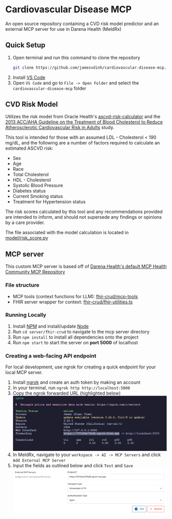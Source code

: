 # Cardiovascular Disease MCP

An open source repository containing a CVD risk model predictor and an external MCP server for use in Darena Health (MeldRx)

## Quick Setup

1. Open terminal and run this command to clone the repository
   ```bash
   git clone https://github.com/jamesvdinh/cardiovascular-disease-mcp.git
   ```
2. Install [VS Code][4]
3. Open `VS Code` and go to `File -> Open Folder` and select the `cardiovascular-disease-mcp` folder

## CVD Risk Model

Utilizes the risk model from Oracle Health's [ascvd-risk-calculator](https://github.com/cerner/ascvd-risk-calculator/tree/master) and the [2013 ACC/AHA Guideline on the Treatment of Blood Cholesterol to Reduce Atherosclerotic Cardiovascular Risk in Adults](http://circ.ahajournals.org/content/circulationaha/129/25_suppl_2/S1.full.pdf) study.

This tool is intended for those with an assumed LDL - Cholesterol < 190 mg/dL, and
the following are a number of factors required to calculate an estimated ASCVD risk:

- Sex
- Age
- Race
- Total Cholesterol
- HDL - Cholesterol
- Systolic Blood Pressure
- Diabetes status
- Current Smoking status
- Treatment for Hypertension status

The risk scores calculated by this tool and
any recommendations provided are intended to inform, and should not supersede any findings or opinions by a care provider.

The file associated with the model calculation is located in [model/risk_score.py](model/risk_score.py)

## MCP server

This custom MCP server is based off of [Darena Health's default MCP Health Community MCP Repository](https://github.com/darena-solutions/darena-health-community-mcp)

### File structure

- MCP tools (context functions for LLM): [fhir-crud/mcp-tools](fhir-crud/mcp-tools)
- FHIR server wrapper for context: [fhir-crud/fhir-utilities.ts](fhir-crud/fhir-utilities.ts)

### Running Locally

1. Install [NPM][1] and install/update [Node][2]
2. Run `cd server/fhir-crud` to navigate to the mcp server directory
3. Run `npm install` to install all dependencies onto the project
4. Run `npm start` to start the server on **port 5000** of localhost

### Creating a web-facing API endpoint

For local development, use ngrok for creating a quick endpoint for your local MCP server.

1. Install [ngrok][3] and create an auth token by making an account
2. In your terminal, run `ngrok http http://localhost:5000`
3. Copy the ngrok forwarded URL (highlighted below)
   ![Terminal](.github/terminal-1.png)
4. In MeldRx, navigate to your `workspace -> AI -> MCP Servers` and click `Add External MCP Server`
5. Input the fields as outlined below and click `Test` and `Save`
   ![MeldRx MCP servers page](.github/meldrx-1.png)

[1]: https://github.com/npm/npm#super-easy-install
[2]: https://nodejs.org/en/download/
[3]: https://download.ngrok.com/
[4]: https://code.visualstudio.com/Download
